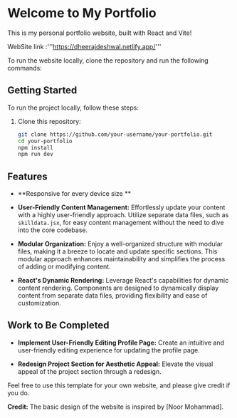 # Welcome to My Portfolio

This is my personal portfolio website, built with React and Vite!

WebSite link :'''https://dheerajdeshwal.netlify.app/'''

To run the website locally, clone the repository and run the following commands:

## Getting Started

To run the project locally, follow these steps:

1. Clone this repository:

   ```bash
   git clone https://github.com/your-username/your-portfolio.git
   cd your-portfolio
   npm install
   npm run dev
    ```

## Features
- **Responsive for every device size **
- **User-Friendly Content Management:** Effortlessly update your content with a highly user-friendly approach. Utilize separate data files, such as `skilldata.jsx`, for easy content management without the need to dive into the core codebase.

- **Modular Organization:** Enjoy a well-organized structure with modular files, making it a breeze to locate and update specific sections. This modular approach enhances maintainability and simplifies the process of adding or modifying content.

- **React's Dynamic Rendering:** Leverage React's capabilities for dynamic content rendering. Components are designed to dynamically display content from separate data files, providing flexibility and ease of customization.

## Work to Be Completed

- **Implement User-Friendly Editing Profile Page:** Create an intuitive and user-friendly editing experience for updating the profile page.

- **Redesign Project Section for Aesthetic Appeal:** Elevate the visual appeal of the project section through a redesign.

Feel free to use this template for your own website, and please give credit if you do.

**Credit:**
The basic design of the website is inspired by [Noor Mohammad].
